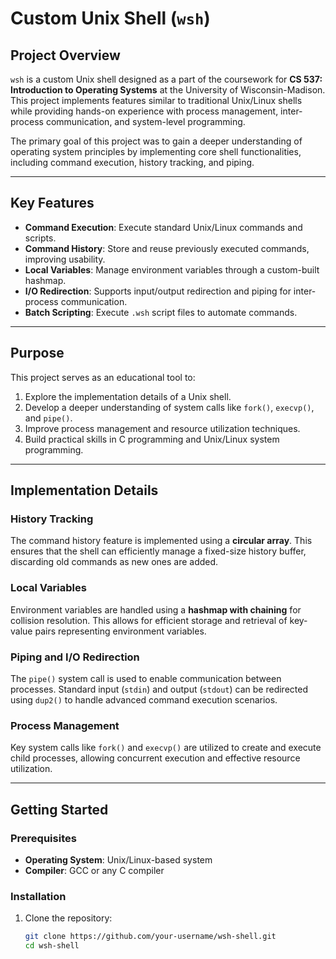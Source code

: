 # Custom Unix Shell (`wsh`)

## Project Overview

`wsh` is a custom Unix shell designed as a part of the coursework for **CS 537: Introduction to Operating Systems** at the University of Wisconsin-Madison. This project implements features similar to traditional Unix/Linux shells while providing hands-on experience with process management, inter-process communication, and system-level programming.

The primary goal of this project was to gain a deeper understanding of operating system principles by implementing core shell functionalities, including command execution, history tracking, and piping.

---

## Key Features

- **Command Execution**: Execute standard Unix/Linux commands and scripts.
- **Command History**: Store and reuse previously executed commands, improving usability.
- **Local Variables**: Manage environment variables through a custom-built hashmap.
- **I/O Redirection**: Supports input/output redirection and piping for inter-process communication.
- **Batch Scripting**: Execute `.wsh` script files to automate commands.

---

## Purpose

This project serves as an educational tool to:
1. Explore the implementation details of a Unix shell.
2. Develop a deeper understanding of system calls like `fork()`, `execvp()`, and `pipe()`.
3. Improve process management and resource utilization techniques.
4. Build practical skills in C programming and Unix/Linux system programming.

---

## Implementation Details

### History Tracking

The command history feature is implemented using a **circular array**. This ensures that the shell can efficiently manage a fixed-size history buffer, discarding old commands as new ones are added.

### Local Variables

Environment variables are handled using a **hashmap with chaining** for collision resolution. This allows for efficient storage and retrieval of key-value pairs representing environment variables.

### Piping and I/O Redirection

The `pipe()` system call is used to enable communication between processes. Standard input (`stdin`) and output (`stdout`) can be redirected using `dup2()` to handle advanced command execution scenarios.

### Process Management

Key system calls like `fork()` and `execvp()` are utilized to create and execute child processes, allowing concurrent execution and effective resource utilization.

---

## Getting Started

### Prerequisites

- **Operating System**: Unix/Linux-based system
- **Compiler**: GCC or any C compiler

### Installation

1. Clone the repository:
   ```bash
   git clone https://github.com/your-username/wsh-shell.git
   cd wsh-shell
